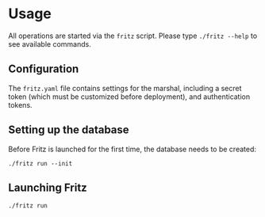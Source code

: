 # Usage

All operations are started via the `fritz` script.  Please type
`./fritz --help` to see available commands.

## Configuration

The `fritz.yaml` file contains settings for the marshal, including a
secret token (which must be customized before deployment), and
authentication tokens.

## Setting up the database

Before Fritz is launched for the first time, the database needs to be created:

```
./fritz run --init
```

## Launching Fritz

```
./fritz run
```
